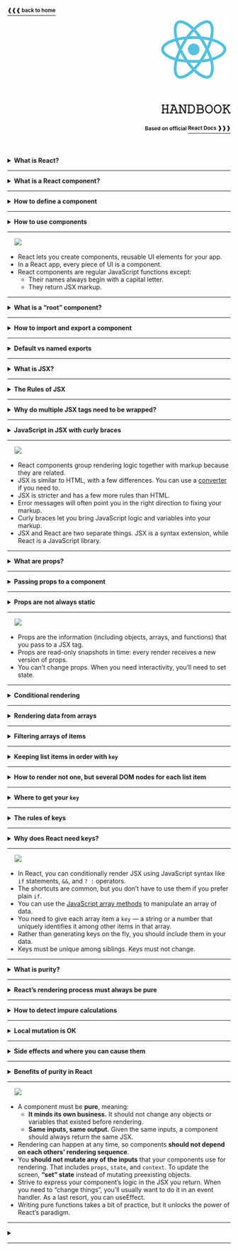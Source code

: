 <a href="https://github.com/LisKorzun/react---technical-assignments/tree/main#readme-top">
    <sup><b>❰❰❰ back to home</b></sup>
</a>
<a name="top"></a>

<div align="right">
    <a href="https://react.dev/">
        <img alt="react logo" src="/extra-materials/images/react-logo.png" height="150"/>
    </a>
    <h1>𝙷𝙰𝙽𝙳𝙱𝙾𝙾𝙺</h1>
    <sup><b>Based on official </b></sup>
    <a href="https://react.dev/learn"><sup><b>React Docs ❱❱❱</b></sup></a>
    <br />
    <br />
</div>
<br />
<br />

<details><summary><b>What is React? </b></summary><br/>
    <p>React (aka React.js or ReactJS) is an open-source front-end JavaScript library 
    that is used for building composable user interfaces (UI), especially for single-page applications. 
    It is used for handling view layer for web and mobile apps based on components in a declarative approach. <br/>
    <div align='center'><sub>✧ React was created by Jordan Walke, a software engineer working for Facebook. ✧<br/>
    ✧ React was first deployed on Facebook's News Feed in 2011 and on Instagram in 2012. It was open-sourced at JSConf US in May 2013. ✧</sub></div></p>
</details><hr/>

<details><summary><b>What is a React component?</b></summary><br/>
    <p>React applications are built from isolated pieces of UI called components. 
    A component is a piece of the UI (user interface) that has its own logic and appearance.  
    <b><u>A React component is a JavaScript function that returns markup.</u></b> 
    Components can be as small as a button, or as large as an entire page. </p>
 
```js
function MyButton() {
  return (
    <button>I'm a button</button>
  );
}
```

**⛓ React component names must always start with a capital letter, while HTML tags must be lowercase.**
<div align='center'>
    <sup>✧ React lets you combine your markup, CSS, and JavaScript into custom “components”, reusable UI elements for your app. ✧<br/>
    ✧ Just like with HTML tags, you can compose, order and nest components to design whole pages. ✧<br/>✧ As your project grows, 
    you will notice that many of your designs can be composed by reusing components you already wrote, speeding up your development. ✧</sup>
</div>
</details><hr/>

<details><summary><b>How to define a component</b> </summary>
    <br/><p>React component is a JavaScript function that you can sprinkle with markup.</p>

```js
export default function Profile() {
  return (
    <img
      src="https://i.imgur.com/MK3eW3Am.jpg"
      alt="Katherine Johnson"
    />
  )
}

```
**1. Export the component.**
  - The `export default` prefix is a standard JavaScript syntax (not specific to React).

**2. Define the function.** 
  - With `function Profile() { }` you define a JavaScript function with the name Profile.

**3. Add markup.**
  - The component returns an <img /> tag with src and alt attributes. <img /> is written like HTML, 
  but it is actually JavaScript under the hood! This syntax is called [JSX](https://react.dev/learn/writing-markup-with-jsx), and it lets you embed markup inside JavaScript.

**⛓ Return statements can be written all on one line 
or you must wrap it in a pair of parentheses.**
<div align="center">
  <sup>✧ There are still a few rare class component use cases that do not yet have a Hook-based equivalent. 
  <br/>Class components remain supported, and are documented in the <a href="https://react.dev/reference/react/legacy">Legacy API</a> section. ✧</sup>
</div>
</details><hr/>

<details><summary><b>How to use components</b></summary><br/>

Once you’ve defined your `ComponentA` component, you can nest it inside other components e.g. `ComponentB`.

```js
function ComponentA() {
  return <div>Component A</div>;
}

export default function ComponentB() {
  return (
      <div>
          <p>Component B</p>
          <ComponentA />
      </div>
  );
}
```

Because the `ComponentA` component is rendered inside `ComponentB` we can say that
`ComponentB` is a **parent** component, rendering `ComponentA` as a “**child**”. 

**⛓ This is part of the magic of React: you can define a component once, 
and then use it in as many places and as many times as you like.**
</details><hr/>

&nbsp;&nbsp;&nbsp;&nbsp;![][Recap]
- React lets you create components, reusable UI elements for your app.
- In a React app, every piece of UI is a component.
- React components are regular JavaScript functions except:
  - Their names always begin with a capital letter. 
  - They return JSX markup.

<hr/>
<details><summary><b>What is a “root” component?</b></summary><br/>

Any React application begins at a “root” component. Usually,
it is created automatically when you start a new project.
For example, if you use **CodeSandbox** or **Create React App**,
the root component is defined in `src/App.js`.
If you use the framework **Next.js**, the root component is defined in `pages/index.js`.

Most React apps use components all the way down. This means that 
you won’t only use components for reusable pieces like buttons, 
but also for larger pieces like sidebars, lists, and ultimately, complete pages! 
Components are a handy way to organize UI code and markup, 
even if some of them are only used once.

Still, many websites only use React [to add interactivity to existing HTML pages](https://react.dev/learn/add-react-to-an-existing-project#using-react-for-a-part-of-your-existing-page). 
They have many root components instead of a single one for the entire page.

</details><hr/>

<details><summary><b>How to import and export a component</b></summary><br/>

The magic of components lies in their reusability: you can create components that are composed of other components. 
But as you nest more and more components, it often makes sense to start splitting them into different files.

You can move a component in three steps:
1. **Make** a new JS file to put the components in.
2. **Export** your function component from that file (using either [default or named](https://react.dev/learn/importing-and-exporting-components#default-vs-named-exports) exports).
3. **Import** it in the file where you’ll use the component (using the corresponding technique for importing default or named exports).
<div align='right'>
  <a href="https://react.dev/learn/importing-and-exporting-components#exporting-and-importing-a-component">
    <sup><b>React Docs ❱❱❱</b></sup>
  </a>
</div>
</details><hr/>

<details><summary><b>Default vs named exports</b></summary><br/>

There are two primary ways to export values with JavaScript: default exports and named exports. 
You can use one or both of them in the same file. 

**⛓ A file can have no more than one default export, but it can have as many named exports as you like.**

<img src="/extra-materials/images/i_import-export.svg"/>

How you export your component dictates how you must import it. You will get an error if you try to import a default export the same way you would a named export!

- Default
  - `export default function Button() {}`
  - `import Button from './Button.js';`
    - When you write a `default` import, you can put `any name` you want after import.
- Named
  - `export function Button() {}`
  - `import { Button } from './Button.js';`
    - In contrast, with named imports, the name has to match on both sides.
    - Either './Button.js' or './Button' will work with React, though the former is closer to how native ES Modules work.
<div align='right'>
  <a href="https://react.dev/learn/importing-and-exporting-components#default-vs-named-exports">
    <sup><b>React Docs ❱❱❱</b></sup>
  </a>
</div>
</details><hr/>

<details><summary><b>What is JSX?</b></summary><br/>

JSX is a syntax extension for JavaScript that lets you write HTML-like markup inside a JavaScript file.

Each React component is a JavaScript function that may contain some markup that React renders into the browser. 
React components use a syntax extension called JSX to represent that markup. 
JSX looks a lot like HTML, but it is a bit stricter and can display dynamic information.

**⛓ JSX and React are two separate things. They’re often used together, but you can use them independently of each other. 
JSX is a syntax extension, while React is a JavaScript library.**

```js
function App() {
  return <h1 className="greeting">Hello World</h1>;
}
```

Browsers don’t understand JSX out of the box, so most React users rely on a compiler like Babel or TypeScript [to transform JSX code into regular JavaScript](https://legacy.reactjs.org/blog/2020/09/22/introducing-the-new-jsx-transform.html#whats-a-jsx-transform).
This is what the modern JSX transform compiles it to:

```js
// Inserted by a compiler (don't import it yourself!)
import {jsx as _jsx} from 'react/jsx-runtime';

function App() {
  return _jsx('h1', { children: 'Hello world', className: 'greeting' });
}
```

If you don’t like JSX or can’t use it in your project, you can use `createElement` [as an alternative](https://react.dev/reference/react/createElement).

```js
import { createElement } from 'react';

function Greeting({ name }) {
  return createElement(
    'h1',
    { className: 'greeting' },
    'Hello world'
  );
}
```
<div align='right'>
  <a href="https://react.dev/learn/writing-markup-with-jsx">
    <sup><b>React Docs ❱❱❱</b></sup>
  </a>
</div>
</details><hr/>

<details><summary><b>The Rules of JSX</b></summary>

#### 1. Return a single root element
To return multiple elements from a component, wrap them with a single parent tag e.g. `<div>` or `<>`.
This empty tag is called a [Fragment](https://react.dev/reference/react/Fragment).
#### 2. Close all the tags
JSX requires tags to be explicitly closed: self-closing tags like <img> must become `<img />`, and wrapping tags like `<li> oranges` must be written as `<li>oranges</li>`.
#### 3. camelCase all most of the things
JSX turns into JavaScript and attributes written in JSX become keys of JavaScript objects. 
In your own components, you will often want to read those attributes into variables. 
But JavaScript has limitations on variable names. For example, their names can’t contain dashes or be reserved words like `class`.
This is why, in React, many HTML and SVG attributes are written in camelCase. See [the list of DOM component props](https://react.dev/reference/react-dom/components/common#common-props).
<div align='right'>
  <a href="https://react.dev/learn/writing-markup-with-jsx#the-rules-of-jsx">
    <sup><b>React Docs ❱❱❱</b></sup>
  </a>
</div>
</details><hr/>

<details><summary><b>Why do multiple JSX tags need to be wrapped?</b></summary><br/>

JSX looks like HTML, but under the hood it is transformed into plain JavaScript objects. 
You can’t return two objects from a function without wrapping them into an array. 
This explains why you also can’t return two JSX tags without wrapping them into another tag or a Fragment.
<div align='right'>
  <a href="https://react.dev/learn/writing-markup-with-jsx#why-do-multiple-jsx-tags-need-to-be-wrapped">
    <sup><b>React Docs ❱❱❱</b></sup>
  </a>
</div>
</details><hr/>

<details><summary><b>JavaScript in JSX with curly braces</b></summary><br/>

**1. JSX attributes inside quotes are passed as strings.** 
  - When you want to pass a string attribute to JSX, you put it in **single or double quotes**.
  - Unlike string literals in JavaScript, string literals within JSX attributes can’t contain escaped quotes.

**2. Curly braces let you bring JavaScript logic and variables into your markup.**
  - Sometimes you will want to add a little JavaScript logic or reference a dynamic property inside that markup.
    In this situation, you can **use curly braces** in your JSX to open a window to JavaScript.
    Any JavaScript expression will work between curly braces, including function calls.

**3. Curly braces work inside the JSX tag content or immediately after `=` in attributes.**
  - As text directly inside a JSX tag: 
    - ✅ `<h1>{name}'s To Do List</h1>` works, 
    - 🔴 but `<{tag}>Gregorio Y. Zara's To Do List</{tag}>` will not.
  - As attributes immediately following the `=` sign: 
    - ✅ `src={avatar}` will read the avatar variable, 
    - 🔴 but `src="{avatar}"` will pass the string `"{avatar}"`.

**4. `{{` and `}}` is not special syntax: it’s a JavaScript object tucked inside JSX curly braces.**
  - The next time you see `{{` and `}}` in JSX, know that it’s nothing more than an object inside the JSX curlies!
  - Inline style properties are written in camelCase. For example, HTML `<ul style="background-color: black">` would be written as `<ul style={{ backgroundColor: 'black' }}>`  in your component.
<div align='right'>
  <a href="https://react.dev/learn/javascript-in-jsx-with-curly-braces">
    <sup><b>React Docs ❱❱❱</b></sup>
  </a>
</div>
</details><hr/>

&nbsp;&nbsp;&nbsp;&nbsp;![][Recap]
- React components group rendering logic together with markup because they are related.
- JSX is similar to HTML, with a few differences. You can use a [converter](https://transform.tools/html-to-jsx) if you need to.
- JSX is stricter and has a few more rules than HTML.
- Error messages will often point you in the right direction to fixing your markup.
- Curly braces let you bring JavaScript logic and variables into your markup.
- JSX and React are two separate things. JSX is a syntax extension, while React is a JavaScript library.

<hr/>
<details><summary><b>What are props?</b></summary><br/>

- **Props** are the information that you pass to a JSX tag. 
- React components use `props` to communicate with each other.
Every parent component can pass some information to its child components by giving them props. 
- You can pass any JavaScript value through them, including `objects`, `arrays`, and `functions`.
- Props let you think about parent and child components independently.
<div align='right'>
  <a href="https://react.dev/learn/passing-props-to-a-component">
    <sup><b>React Docs ❱❱❱</b></sup>
  </a>
</div>
</details><hr/>

<details><summary><b>Passing props to a component</b></summary><br/>

**1. To pass props, add them to the JSX, just like you would with HTML attributes.**

```js
export default function Profile() {
  return (
    <Avatar
      person={{ name: 'Lin Lanying', imageId: '1bX5QH6' }}
      size={100}
    />
  );
}
```
**2. To read props, use the `function Avatar({ person, size })` destructuring syntax.**

- "Props" serve the same role as arguments serve for functions. 
In fact, props are the only argument to your component! 
React component functions accept a single argument - a `props` object.

```js
function Avatar(props) {
  let person = props.person;
  let size = props.size;
  // ...
}
```
- Usually you don’t need the whole props object itself, so you destructure it into individual props.
This syntax is called “destructuring”.

```js
function Avatar({ person, size }) {
  // ...
}
```

**3. You can specify a default value like `size = 100`, which is used for missing and undefined props.**

```js
function Avatar({ person, size = 100 }) {
  // ...
}
```

- The default value is only used if the size prop is missing or if you pass `size={undefined}`. 
But if you pass `size={null}` or `size={0}`, the default value will not be used.

**4. You can forward ALL props with `<Avatar {...props} />` JSX spread syntax, but don’t overuse it!**

- There’s nothing wrong with repetitive code—it can be more legible. But at times you may value conciseness. 
Because `Profile` don’t use any of their props directly, it can make sense to use a more concise “spread” syntax:

```js
function Profile(props) {
  return (
    <div className="card">
      <Avatar {...props} />
    </div>
  );
}
```

**5. Nested JSX like `<Card><Avatar /></Card>` will appear as Card component’s `children` prop.**

- You can think of a component with a children prop as having a “hole” that can be “filled in” by its parent components with arbitrary JSX. 
You will often use the children prop for visual wrappers: panels, grids, etc.

- When you nest content inside a JSX tag, the parent component will receive that content in a prop called `children`. 
For example, the Card component below will receive a children prop set to <Avatar /> and render it in a wrapper div:

```js
import Avatar from './Avatar.js';

function Card({ children }) {
  return (
    <div className="card">
      {children}
    </div>
  );
}

export default function Profile() {
  return (
    <Card>
      <Avatar/>
    </Card>
  );
}

```

<div align='right'>
  <a href="https://react.dev/learn/passing-props-to-a-component#passing-props-to-a-component">
    <sup><b>React Docs ❱❱❱</b></sup>
  </a>
</div>
</details><hr/>

<details><summary><b>Props are not always static</b></summary><br/>

- A component may receive different props over time.
- Props reflect a component’s data at any point in time, rather than only in the beginning.
- However, props are **immutable** — a term from computer science meaning “unchangeable”. 
When a component needs to change its props (for example, in response to a user interaction or new data), 
it will have to “ask” its parent component to pass it different props — a new object! 
Its old props will then be cast aside, and eventually the JavaScript engine will reclaim the memory taken by them.
<div align='right'>
  <a href="https://react.dev/learn/passing-props-to-a-component#how-props-change-over-time">
    <sup><b>React Docs ❱❱❱</b></sup>
  </a>
</div>
</details><hr/>

&nbsp;&nbsp;&nbsp;&nbsp;![][Recap]
- Props are the information (including objects, arrays, and functions) that you pass to a JSX tag.
- Props are read-only snapshots in time: every render receives a new version of props. 
- You can’t change props. When you need interactivity, you’ll need to set state.

<hr/>
<details><summary><b>Conditional rendering</b></summary><br/>

In React, control flow (like conditions) is handled by JavaScript.

**1. You can return a JSX expression conditionally with an `if` statement.**

```js
function Item({ name, isPacked }) {
    if (isPacked) {
        return <li className="item">{name} ✔</li>;
    }
    return <li className="item">{name}</li>;
}

```

**2. You can use a compact syntax for writing a conditional expression — the conditional operator or “ternary operator”.**
  - In JSX, `{cond ? <A /> : <B />}` means “_if `cond`, render `<A />`, otherwise `<B />`_”.

```js
function Item({ name, isPacked }) {
    return (
        <li className="item">
            {isPacked ? name + ' ✔' : name}
        </li>
    );
}
```

**3. You can render some JSX when the condition is `true`, or render nothing otherwise using logical `AND` operator (`&&`) .**
  - In JSX, `{cond && <A />}` means “_if `cond`, render `<A />`, otherwise nothing_”.
  - Don’t put numbers on the left side of `&&.` if the left side is 0, then the whole expression gets that value (0), and React will happily render `0` rather than nothing.

```js
function Item({ name, isPacked }) {
    return (
        <li className="item">
            {name} {isPacked && '✔'}
        </li>
    );
}
```

**4. You can conditionally save some JSX to a variable and then include it inside other JSX by using the curly braces.**

```js
function Item({ name, isPacked }) {
  let itemContent = name;
  if (isPacked) {
    itemContent = name + " ✔";
  }
  return (
    <li className="item">
      {itemContent}
    </li>
  );
}

// this works not only for text, but for arbitrary JSX too:
function Item2({ name, isPacked }) {
    let itemContent = name;
    if (isPacked) {
        itemContent = (
            <del>
                {name + " ✔"}
            </del>
        );
    }
    return (
        <li className="item">
            {itemContent}
        </li>
    );
}
```

<div align='right'>
  <a href="https://react.dev/learn/conditional-rendering">
    <sup><b>React Docs ❱❱❱</b></sup>
  </a>
</div>
</details><hr/>

<details><summary><b>Rendering data from arrays</b></summary><br/>

You will often need to show several instances of the same component using different data when building interfaces.
In these situations, you can store that data in JavaScript objects and arrays and use methods like `map()` and `filter()` to render lists of components from them.

```js
// 1. Move the data into an array:
const people = ['Alesia', 'John', 'Ben', 'Alex']

// 2. Map the people members into a new array of JSX nodes:
const listItems = people.map(person => <li>{person}</li>);

// 3. Return listItems from your component:
return <ul>{listItems}</ul>;
```
```js
// Here is the result:
const people = ['Alesia', 'John', 'Ben', 'Alex']

export default function Members() {
    const listItems = people.map(person =>
        <li>{person}</li>
    );
    return <ul>{listItems}</ul>;
}
```
<div align='right'>
  <a href="https://react.dev/learn/rendering-lists#rendering-data-from-arrays">
    <sup><b>React Docs ❱❱❱</b></sup>
  </a>
</div>
</details><hr/>

<details><summary><b>Filtering arrays of items</b></summary><br/>

This data can be structured even more.
```js
const people = [{
  name: 'Creola Katherine Johnson',
  profession: 'mathematician',
}, {
  name: 'Mario José Molina-Pasquel Henríquez',
  profession: 'chemist',
}, {
  name: 'Mohammad Abdus Salam',
  profession: 'physicist',
}, {
  name: 'Percy Lavon Julian',
  profession: 'chemist',  
}];
```

Let’s say you want a way to only show people whose profession is `chemist`.

```js
// 1. Create a new array of just “chemist” people:
const chemists = people.filter(person =>
    person.profession === 'chemist'
);

// 2. Map over chemists:
const listItems = chemists.map(person =>
    <li>
        <b>{person.name}:</b>
        {' ' + person.profession}
    </li>
);

// 3. Return the listItems from your component:
return <ul>{listItems}</ul>;
```
```js
// Here is the result:
export default function List() {
  const chemists = people.filter(person =>
    person.profession === 'chemist'
  );
  const listItems = chemists.map(person =>
      <li>
          <b>{person.name}:</b>
          {' ' + person.profession}
      </li>
  );
  return <ul>{listItems}</ul>;
}
```

<div align='right'>
  <a href="https://react.dev/learn/rendering-lists#filtering-arrays-of-items">
    <sup><b>React Docs ❱❱❱</b></sup>
  </a>
</div>
</details><hr/>

<details><summary><b>Keeping list items in order with <code>key</code></b></summary><br/>

Notice that all the examples above show an error in the console:
`Warning: Each child in a list should have a unique “key” prop.`

You need to give each array item a `key` — **a string or a number that uniquely identifies it** among other items in that array:

```js
<li key={person.id}>...</li>
```
<div align="center"><sub>✧ JSX elements directly inside a <code>map()</code> call <b>always need keys</b>! ✧ </sub></div><br />

Keys tell React which array item each component corresponds to, so that it can match them up later. 
This becomes important if your array items can move (e.g. due to sorting), get inserted, or get deleted. 
A well-chosen `key` helps React infer what exactly has happened, and make the correct updates to the DOM tree.
<div align='right'>
  <a href="https://react.dev/learn/rendering-lists#keeping-list-items-in-order-with-key">
    <sup><b>React Docs ❱❱❱</b></sup>
  </a>
</div>
</details><hr/>

<details><summary><b>How to render not one, but several DOM nodes for each list item</b></summary><br/>

The short `<>...</>` Fragment syntax won’t let you pass a key, 
so you need to either group them into a single `<div>`, 
or use the slightly longer and more explicit `<Fragment>` syntax:

```js
import { Fragment } from 'react';

// ...

const listItems = people.map(person =>
  <Fragment key={person.id}>
    <h1>{person.name}</h1>
    <p>{person.bio}</p>
  </Fragment>
);
```
<div align='right'>
  <a href="https://react.dev/learn/rendering-lists#displaying-several-dom-nodes-for-each-list-item">
    <sup><b>React Docs ❱❱❱</b></sup>
  </a>
</div>
</details><hr/>

<details><summary><b>Where to get your <code>key</code></b></summary><br/>

**1. Data from a database:** If your data is coming from a database, you can use the database keys/IDs, which are unique by nature.

**2. Locally generated data:** If your data is generated and persisted locally, use an incrementing counter, `crypto.randomUUID()` or a package like `uuid` when creating items.
<div align='right'>
  <a href="https://react.dev/learn/rendering-lists#where-to-get-your-key">
    <sup><b>React Docs ❱❱❱</b></sup>
  </a>
</div>
</details><hr/>

<details><summary><b>The rules of keys</b></summary><br/>

- **Keys must be unique among siblings.**
    - However, it’s okay to use the same keys for JSX nodes in **_different_** arrays.
- **Keys must not change** or that defeats their purpose!
  - Don’t generate them while rendering.
<div align='right'>
  <a href="https://react.dev/learn/rendering-lists#rules-of-keys">
    <sup><b>React Docs ❱❱❱</b></sup>
  </a>
</div>
</details><hr/>

<details><summary><b>Why does React need keys?</b></summary><br/>

**JSX keys** in an array let us uniquely identify an item between its siblings. 
A well-chosen `key` provides more information than the position within the array. 
Even if the position changes due to reordering, the `key` lets React identify the item throughout its lifetime.

- **Index as a key often leads to subtle and confusing bugs.**
  - You might be tempted to use an item’s `index` in the array as its `key`.
    In fact, that’s what React will use if you don’t specify a `key` at all.
    But the order in which you render items will change over time if an item is inserted, deleted, or if the array gets reordered.
  - In rare cases where items never reorder, `index` as a `key` is acceptable.

- **Do not generate keys on the fly, e.g. with `key={Math.random()}`.**
  - This will cause keys to never match up between renders, leading to all your components and DOM being recreated every time. 
  Not only is this slow, but it will also lose any user input inside the list items. 
  Instead, use a stable ID based on the data.

- **Note that your components won’t receive key as a prop.**
  - It’s only used as a hint by React itself. 
  If your component needs an <code>ID</code>, you have to pass it as a separate <code>prop</code>:</sub></div>
  `<Profile key={id} userId={id} />`

<div align='right'>
  <a href="https://react.dev/learn/rendering-lists#why-does-react-need-keys">
    <sup><b>React Docs ❱❱❱</b></sup>
  </a>
</div>
</details><hr/>

&nbsp;&nbsp;&nbsp;&nbsp;![][Recap]
- In React, you can conditionally render JSX using JavaScript syntax like `if` statements, `&&`, and `? :` operators.
- The shortcuts are common, but you don’t have to use them if you prefer plain `if`.
- You can use the [JavaScript array methods](https://developer.mozilla.org/en-US/docs/Web/JavaScript/Reference/Global_Objects/Array) to manipulate an array of data.
- You need to give each array item a `key` — a string or a number that uniquely identifies it among other items in that array.
- Rather than generating keys on the fly, you should include them in your data.
- Keys must be unique among siblings. Keys must not change.
<hr/>
<details><summary><b>What is purity?</b></summary><br/>

In computer science (and especially the world of functional programming), a **pure function** is a function with the following characteristics:

- **It minds its own business**. 
  - It does not change any objects or variables that existed before it was called.
- **Same inputs, same output**. 
  - Given the same inputs, a pure function should always return the same result.

React is designed around this concept. 

**⛓ React assumes that every component you write is a pure function.**

This means that React components you write must always return the same JSX given the same inputs.
<div align='right'>
  <a href="https://react.dev/learn/keeping-components-pure#purity-components-as-formulas">
    <sup><b>React Docs ❱❱❱</b></sup>
  </a>
</div>
</details><hr/>

<details><summary><b>React’s rendering process must always be pure</b></summary><br/>

Components should only `return` their JSX, and `not change` any objects or variables that existed before rendering—that would make them `impure`!

```js
let guest = 0;

function Cup() {
  // 🔴 Bad: changing a preexisting variable!
  guest = guest + 1;
  return <h2>Tea cup for guest #{guest}</h2>;
}

export default function TeaSet() {
  return (
    <>
      <Cup />
      <Cup />
      <Cup />
    </>
  );
}
```

The problem is that the component changes a `preexisting variable` while rendering. 
This is often called a `“mutation”` to make it sound a bit scarier. 

<div align='center'><sup>✧ Pure functions don’t mutate variables outside of the function’s scope or objects that were created before the call. ✧</sup></div>

This means that **calling this component multiple times will produce different JSX** depending on when they were rendered! That’s not predictable.

```js
// 🟢 You can fix this component by passing guest as a prop instead:
function Cup({ guest }) {
  return <h2>Tea cup for guest #{guest}</h2>;
}

export default function TeaSet() {
  return (
    <>
      <Cup guest={1} />
      <Cup guest={2} />
      <Cup guest={3} />
    </>
  );
}
```

Now your component is pure, as the JSX it returns only depends on the `guest` prop.
<div align='right'>
  <a href="https://react.dev/learn/keeping-components-pure#side-effects-unintended-consequences">
    <sup><b>React Docs ❱❱❱</b></sup>
  </a>
</div>
</details><hr/>

<details><summary><b>How to detect impure calculations</b></summary><br/>

in React there are three kinds of inputs that you can read while rendering: `props`, `state`, and `context`. 
You should always treat these inputs as `read-only`.

When you want to change something in response to user input, you should `set state` instead of writing to a variable. 
You should never change preexisting variables or objects while your component is rendering.

React offers a “Strict Mode” in which it calls each component’s function twice during development. 
By calling the component functions **twice**, `Strict Mode` helps find components that break these rules.
**Pure functions only calculate, so calling them twice won’t change anything.**
But if the function is `impure`, so calling it twice will break it.

Strict Mode has no effect in production, so it won’t slow down the app for your users.
<div align='right'>
  <a href="https://react.dev/learn/keeping-components-pure#detecting-impure-calculations-with-strict-mode">
    <sup><b>React Docs ❱❱❱</b></sup>
  </a>
</div>
</details><hr/>

<details><summary><b>Local mutation is OK</b></summary><br/>

It’s completely fine to change variables and objects that you’ve just created while rendering.

```js
function Cup({ guest }) {
  return <h2>Tea cup for guest #{guest}</h2>;
}

export default function TeaGathering() {
  let cups = [];
  for (let i = 1; i <= 12; i++) {
    cups.push(<Cup key={i} guest={i} />);
  }
  return cups;
}
```

It’s fine because you’ve created them during the same render, inside `TeaGathering`. 
No code outside of `TeaGathering` will ever know that this happened. 
This is called `“local mutation”`—it’s like your component’s little secret.
<div align='right'>
  <a href="https://react.dev/learn/keeping-components-pure#local-mutation-your-components-little-secret">
    <sup><b>React Docs ❱❱❱</b></sup>
  </a>
</div>
</details><hr/>

<details><summary><b>Side effects and where you can cause them</b></summary><br/>

At some point, somewhere, something has to change. These changes — 
updating the screen, starting an animation, changing the data — are called `side effects`. 
They’re things that happen `“on the side”`, not during rendering.

In React, side effects usually belong inside **event handlers**. 
Event handlers are functions that React runs when you perform some action—for example, when you click a button. 
Even though event handlers are defined inside your component, they don’t run during rendering! 
**So event handlers don’t need to be pure.**
<div align='right'>
  <a href="https://react.dev/learn/keeping-components-pure#where-you-_can_-cause-side-effects">
    <sup><b>React Docs ❱❱❱</b></sup>
  </a>
</div>
</details><hr/>

<details><summary><b>Benefits of purity in React</b></summary><br/>

- Your components could run in a different environment — for example, on the server! 
Since they return the same result for the same inputs, one component can serve many user requests.
- You can **improve performance** by skipping rendering components whose inputs have not changed. 
This is safe because pure functions always return the same results, so they are safe to cache.
- If some data changes in the middle of rendering a deep component tree, 
React can restart rendering without wasting time to finish the outdated render. 
Purity makes it safe to stop calculating at any time.

From data fetching to animations to performance, keeping components pure unlocks the power of the React paradigm.
<div align='right'>
  <a href="https://react.dev/learn/keeping-components-pure#why-does-react-care-about-purity">
    <sup><b>React Docs ❱❱❱</b></sup>
  </a>
</div>
</details><hr/>

&nbsp;&nbsp;&nbsp;&nbsp;![][Recap]
- A component must be **pure**, meaning:
  - **It minds its own business.** It should not change any objects or variables that existed before rendering. 
  - **Same inputs, same output.** Given the same inputs, a component should always return the same JSX. 
- Rendering can happen at any time, so components **should not depend on each others’ rendering sequence**. 
- You **should not mutate any of the inputs** that your components use for rendering. That includes `props`, `state`, and `context`. To update the screen, **“set” state** instead of mutating preexisting objects. 
- Strive to express your component’s logic in the JSX you return. When you need to “change things”, you’ll usually want to do it in an event handler. As a last resort, you can useEffect. 
- Writing pure functions takes a bit of practice, but it unlocks the power of React’s paradigm.
<hr/>

<details><summary><b></b></summary><br/>

<div align='right'>
  <a href="">
    <sup><b>React Docs ❱❱❱</b></sup>
  </a>
</div>
</details><hr/>


[Recap]: https://img.shields.io/badge/recap-149eca.svg?&logo=react&logoColor=white&style=for-the-badge

